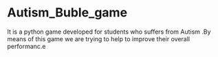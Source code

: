 # Autism_Buble_game
It is a python game developed for students who suffers from Autism .By means of this game we are trying to help to improve their overall performanc.e
